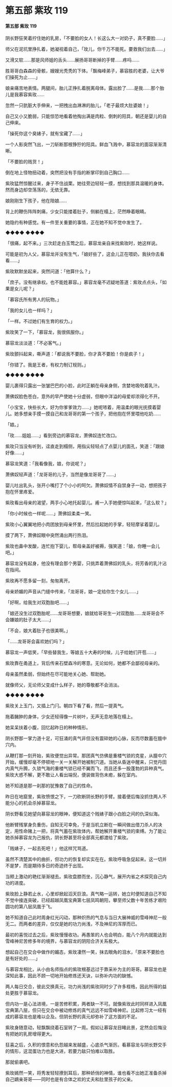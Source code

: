 # 第五部 紫玫 119

#### 第五部 紫玫 119

阴长野狂笑着拧住她的乳房，「不要脸的女人！长这么大一对奶子，真不要脸……」

师父在泥坑里挣扎着，她凝视着自己，「玫儿，你千万不能死。要救我们出去……」

又滑又软……那是风师姐的舌头……展扬哥哥断掉的手臂……疼吗……

胜哥哥白森森的骨骸，嫂嫂光秃秃的下体。「飘梅峰弟子，慕容胜的老婆，让大爷们操死为止……」

娘亲痛苦地表情。两腿间，胎儿正挣扎着脱离母体。露出脸了……是我……那个胎儿是我慕容紫玫……

忽然一只肮脏大手伸来，一把拽出血淋淋的胎儿，「老子最烦大肚婆娘！」

自己又小又脆弱，只能惊恐地看着他掏出满是肉粒、倒刺的阳具，朝还是婴儿的自己伸来。

「操死你这个臭婊子，就有宝藏了……」

一个人影突然飞出，一刀斩断那根狰狞的阳具。鲜血飞溅中，慕容龙的面容渐渐清晰。

「不要脸的贱货！」

倒在地上怪物扭动着，突然把没有手指的断掌印到自己胸口……

紫玫猛然惊醒过来，身子不住战栗。她往旁边轻轻一摸，想找到那具温暖的身体。然而身边却空荡荡的，无依无靠。

娘刚刚生下孩子，他在陪娘……

背上的鞭伤阵阵刺痛，少女只能搂着肚子，侧躺在榻上，茫然睁着眼睛。

她隐约有种感觉。有一件至关重要的事情，正在她不知不觉中发生了。

◆◆◆◆ ◆◆◆◆

「很痛，起不来。」三次赶走白玉莺之后，慕容龙亲自来找紫玫时，她这样说。

可能是初为人父，慕容龙并没有生气，「娘好些了，这会儿正在喂奶，我扶你去看看……」

紫玫默默坐起来，突然问道：「他算什么？」

「庶子。没有继承权。也不能姓慕容。」慕容龙毫不迟疑地答道：紫玫点点头，「如果是女儿呢？」

「慕容氏所有男人的玩物。」

「我的女儿也一样吗？」

「一样。不过她们有生育的权力。」

紫玫笑了一下，「慕容龙，我很佩服你。」

慕容龙淡淡道：「不必客气。」

紫玫颤抖起来，嘶声道：「都说我不要脸，你才真不要脸！你是疯子！」

「你错了。我是王者，有权力制订规则。」

◆◆◆◆ ◆◆◆◆

婴儿裹得只露出一张皱巴巴的小脸，此时正躺在母亲身侧，贪婪地吸吮着乳汁。

萧佛奴脸色苍白，意外的早产使她十分虚弱，但眼中洋溢的母爱却浓得化不开。

「小宝宝，快些长大，好为你爹爹效力……」她呢哝着，用温柔的眼光抚摸着婴儿。她多想亲手摸一摸自己和龙哥哥的第一个孩子，把他抱在怀里喂他吃奶……

「娘。」

「玫……姐姐……」看到旁边的慕容龙，萧佛奴连忙改口。

紫玫只当没有听到，迳直走到榻侧，用指尖轻轻点了点婴儿的面孔，笑道：「跟娘好像……」

慕容龙笑道：「我看像我，娘，你说呢？」

萧佛奴轻声道：「龙哥哥的儿子，当然是像龙哥哥了……」

婴儿吐出乳头，张开小嘴打了个小小的呵欠。萧佛奴情不自禁身子一动，想把孩子抱在怀里疼爱。

紫玫看出母亲的渴望，两手小心地托起婴儿。甫一入手她便惊叫起来，「这么软？」

「你小时候也一样呢……」萧佛奴柔柔一笑。

紫玫小心翼翼地把小肉团放到母亲怀里，然后拉起她的手掌，轻轻摩挲着婴儿。

摸了两下，萧佛奴眼中突然涌出两行热泪。

紫玫也鼻中发酸，连忙抱下婴儿，帮母亲盖好被褥，强笑道：「娘，你睡一会儿吧。」

慕容龙没有起身，他没有理会那个男婴，只挑弄着萧佛奴的乳头，将芳香的乳汁沾在指间。

紫玫再不愿多留一刻，匆匆离开。

母亲娇媚的声音从门缝中传来，「龙哥哥，娘一定给你生个女儿……」

「好啊，给我生对双胞胎吧……」

「娘还没生过双胞胎呢……龙哥哥想要，娘就给哥哥生一对双胞胎……龙哥哥会不会嫌娘的肚子太大……」

「不会，娘大着肚子也很美啊。」

「……龙哥哥会喜欢她们吗？」

慕容龙一声低笑，「早些替我生，等娘五十大寿的时候，儿子给她们开苞……」

紫玫靠在甬道上，背后传来石壁森冷的寒意。无论如何，她都不会鄙视母亲的。

母亲虽然柔弱，但始终在尽可能地关心她、帮助她。

就像师父，无论师父变成什么样子，她的尊敬都不会消淡。

◆◆◆◆ ◆◆◆◆

紫玫关上玉门，又插上门闩。朝四下看了看，然后一提真气。

拖着臃肿的身体，少女还轻得像一片树叶，无声无息地落在榻上。

她呆呆扶着小腹，回忆起昨日的种种情形。

阴长野那一掌力道十足，可狂涌的真气非但没有震碎她的心脉，反而尽数蓄在膻中穴内。

从鞭打那一刻开始，紫玫便觉出异常。那团真气仿佛是重楼气锁的克星，从膻中穴开始，缓慢却毫不停顿地一关一关解开她被制穴道。当她从昏迷中醒来，只觉丹田内真气升腾，久锁气海的重楼气锁已经不翼而飞，而且还多一股蓬勃的异种真气。紫玫大惑不解，更不敢让人看出端倪，便装做背伤未癒，躲在室内。

她不知道是那一刹那的犹豫救了自己的性命。

昨日在地窟里，紫玫愤恨之下，一刀砍断阴长野的手臂。接着便后悔没抓住两人不能分心的机会杀掉慕容龙。

阴长野看见她望向慕容龙的眼神，便知道这个贱婊子跟小白脸之间的仇深似海。

他断臂残掌身负重伤，自知无可幸免，于是当机立断在一瞬间做出借刀杀人的决定，用性命赌上一把，将真气蓄在紫玫体内，帮她解开重楼气锁的束缚。为了能让她杀掉慕容龙为己报仇，阴长野甚至将全部真元都渡给了紫玫。

「贱婊子，一起去死吧！」他这样咒骂道。

虽然不清楚其中的曲折，但功力的恢复却实实在在。紫玫呼吸急促起来。这一切并不是梦，而是期待多日的奇迹终于出现。

当颊上激动的艳红渐渐褪去。紫玫盘膝而坐，沉心静气，展开内省之术探究自己内功的进度。

紫玫脸上静若止水，心里却掀起滔天巨浪。真气略一运转，她立时便知道自己不知不觉中接连突破，已经超越凤凰宝典第七层凤鸣朝阳，攀至师父数十年苦练才艰险圆功的第八层凤凰于飞。

她不知道自己此时周身红光闪动，那种炽热的气息与当日大展神威的雪峰神尼一般无二。而两者的差异，仅仅是她的功力尚浅，不及神尼的浑厚而已。

最初的喜悦过去之后，紫玫慢慢收功。再愚笨的人也会明白，能八个月内就能达到雪峰神尼苦修多年的境界，与慕容龙的阴阳合济关系极大。

想起自己在交合中做作的媚态，紫玫凄然一笑，抹去眼角的泪水，「原来不要脸也是有好处的……」

与慕容龙相比，从小由名师指点的紫玫根基远过于靠采补为主的哥哥。慕容龙也是深知此事，因此不顾一切地开始修炼还天诀，以弥补内功的缺憾。

两人每日交合，彼此交换真元，功力尚浅的紫玫同时少了许多桎梏，因此所得的益处更胜于慕容龙。

但内功一是心法进境，一是苦修积累，两者缺一不可。就像紫玫此时同样进入凤凰宝典第八层，但只在交合中被动修炼的真气远远不如雪峰神尼。比起修习太一经有成的慕容龙也是难以企及。但阴长野的真元却弥补了这方面的不足。

紫玫身随意动，轻飘飘绕着石室转了一周。假如让慕容龙目睹此景，定然会后悔没有把她的乳房增得更大。

狂喜之后，久积的恨意和仇怨越来发越盛，心底杀气渐厉。看慕容龙与阴长野交手的情形，这混蛋功力也是大进，若要力敌只怕难以取胜。

那就偷袭吧。

紫玫嫣然一笑，将秀发轻轻撩到耳后，那种娇俏的神情，谁也看不出她正准备杀掉自己嫡亲哥哥——同时也是有合体之欢的丈夫和肚里孩子的父亲。

